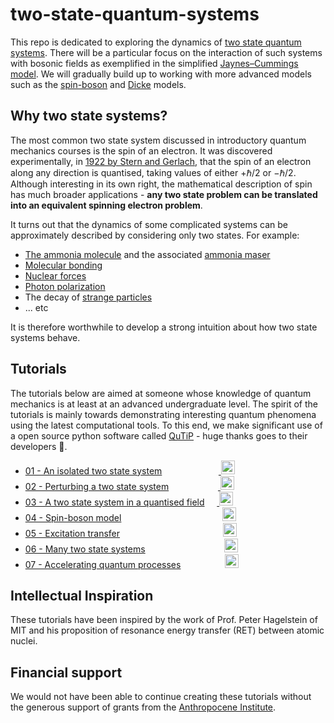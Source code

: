 # two-state-quantum-systems

This repo is dedicated to exploring the dynamics of [two state quantum systems](https://en.wikipedia.org/wiki/Two-state_quantum_system). There will be a particular focus on the interaction of such systems with bosonic fields as exemplified in the simplified [Jaynes–Cummings model](https://en.wikipedia.org/wiki/Jaynes%E2%80%93Cummings_model). We will gradually build up to working with more advanced models such as the [spin-boson](http://dx.doi.org/10.1088/0953-4075/41/3/035601) and [Dicke](http://dx.doi.org/10.1002/qute.201800043) models.

## Why two state systems?

The most common two state system discussed in introductory quantum mechanics courses is the spin of an electron. It was discovered experimentally, in [1922 by Stern and Gerlach](https://www.feynmanlectures.caltech.edu/II_35.html#Ch35-S2), that the spin of an electron along any direction is quantised, taking values of either $+\hbar/2$ or $-\hbar/2$. Although interesting in its own right, the mathematical description of spin has much broader applications - **any two state problem can be translated into an equivalent spinning electron problem**.

It turns out that the dynamics of some complicated systems can be approximately described by considering only two states. For example:

- [The ammonia molecule](https://www.feynmanlectures.caltech.edu/III_08.html#Ch8-S6) and the associated [ammonia maser](https://www.feynmanlectures.caltech.edu/III_09.html)
- [Molecular bonding](https://www.feynmanlectures.caltech.edu/III_10.html#Ch10-S1)
- [Nuclear forces](https://www.feynmanlectures.caltech.edu/III_10.html#Ch10-S2)
- [Photon polarization](https://www.feynmanlectures.caltech.edu/III_11.html#Ch11-S4)
- The decay of [strange particles](https://www.feynmanlectures.caltech.edu/III_11.html#Ch11-S5)
- ... etc

It is therefore worthwhile to develop a strong intuition about how two state systems behave.

## Tutorials

The tutorials below are aimed at someone whose knowledge of quantum mechanics is at least at an advanced undergraduate level. The spirit of the tutorials is mainly towards demonstrating interesting quantum phenomena using the latest computational tools. To this end, we make significant use of a open source python software called [QuTiP](http://qutip.org/) - huge thanks goes to their developers 🙏.

- [01 - An isolated two state system](01-an-isolated-two-state-system.ipynb)&nbsp;&nbsp;&nbsp;&nbsp;&nbsp;&nbsp;&nbsp;&nbsp;&nbsp;&nbsp;&nbsp;&nbsp;&nbsp;&nbsp;&nbsp;&nbsp;&nbsp;&nbsp;&nbsp;&nbsp;&nbsp;&nbsp;&nbsp;<a href="https://nbviewer.jupyter.org/github/project-ida/two-state-quantum-systems/blob/master/01-an-isolated-two-state-system.ipynb" target="_parent"> <img src="https://nbviewer.jupyter.org/static/img/nav_logo.svg" alt="Open In nbviewer" height="22"/></a>
- [02 - Perturbing a two state system](02-perturbing-a-two-state-system.ipynb)&nbsp;&nbsp;&nbsp;&nbsp;&nbsp;&nbsp;&nbsp;&nbsp;&nbsp;&nbsp;&nbsp;&nbsp;&nbsp;&nbsp;&nbsp;&nbsp;&nbsp;&nbsp;&nbsp;&nbsp;<a href="https://nbviewer.jupyter.org/github/project-ida/two-state-quantum-systems/blob/master/02-perturbing-a-two-state-system.ipynb" target="_parent"> <img src="https://nbviewer.jupyter.org/static/img/nav_logo.svg" alt="Open In nbviewer" height="22"/></a>
- [03 - A two state system in a quantised field](03-a-two-state-system-in-a-quantised-field.ipynb)&nbsp;&nbsp;&nbsp;&nbsp;&nbsp;<a href="https://nbviewer.jupyter.org/github/project-ida/two-state-quantum-systems/blob/master/03-a-two-state-system-in-a-quantised-field.ipynb" target="_parent"> <img src="https://nbviewer.jupyter.org/static/img/nav_logo.svg" alt="Open In nbviewer" height="22"/></a>
- [04 - Spin-boson model](04-spin-boson-model.ipynb)&nbsp;&nbsp;&nbsp;&nbsp;&nbsp;&nbsp;&nbsp;&nbsp;&nbsp;&nbsp;&nbsp;&nbsp;&nbsp;&nbsp;&nbsp;&nbsp;&nbsp;&nbsp;&nbsp;&nbsp;&nbsp;&nbsp;&nbsp;&nbsp;&nbsp;&nbsp;&nbsp;&nbsp;&nbsp;&nbsp;&nbsp;&nbsp;&nbsp;&nbsp;&nbsp;&nbsp;&nbsp;&nbsp;&nbsp;&nbsp;&nbsp;<a href="https://nbviewer.jupyter.org/github/project-ida/two-state-quantum-systems/blob/master/04-spin-boson-model.ipynb" target="_parent"><img src="https://nbviewer.jupyter.org/static/img/nav_logo.svg" alt="Open In nbviewer" height="22"/></a>
- [05 - Excitation transfer](05-excitation-transfer.ipynb)&nbsp;&nbsp;&nbsp;&nbsp;&nbsp;&nbsp;&nbsp;&nbsp;&nbsp;&nbsp;&nbsp;&nbsp;&nbsp;&nbsp;&nbsp;&nbsp;&nbsp;&nbsp;&nbsp;&nbsp;&nbsp;&nbsp;&nbsp;&nbsp;&nbsp;&nbsp;&nbsp;&nbsp;&nbsp;&nbsp;&nbsp;&nbsp;&nbsp;&nbsp;&nbsp;&nbsp;&nbsp;&nbsp;&nbsp;&nbsp;&nbsp;&nbsp;<a href="https://nbviewer.jupyter.org/github/project-ida/two-state-quantum-systems/blob/master/05-excitation-transfer.ipynb" target="_parent"><img src="https://nbviewer.jupyter.org/static/img/nav_logo.svg" alt="Open In nbviewer" height="22"/></a>
- [06 - Many two state systems](06-many-two-state-systems.ipynb)&nbsp;&nbsp;&nbsp;&nbsp;&nbsp;&nbsp;&nbsp;&nbsp;&nbsp;&nbsp;&nbsp;&nbsp;&nbsp;&nbsp;&nbsp;&nbsp;&nbsp;&nbsp;&nbsp;&nbsp;&nbsp;&nbsp;&nbsp;&nbsp;&nbsp;&nbsp;&nbsp;&nbsp;&nbsp;&nbsp;&nbsp;&nbsp;<a href="https://nbviewer.jupyter.org/github/project-ida/two-state-quantum-systems/blob/master/06-many-two-state-systems.ipynb" target="_parent"><img src="https://nbviewer.jupyter.org/static/img/nav_logo.svg" alt="Open In nbviewer" height="22"/></a>
- [07 - Accelerating quantum processes](07-accelerating-quantum-processes.ipynb)&nbsp;&nbsp;&nbsp;&nbsp;&nbsp;&nbsp;&nbsp;&nbsp;&nbsp;&nbsp;&nbsp;&nbsp;&nbsp;&nbsp;&nbsp;&nbsp;&nbsp;&nbsp;<a href="https://nbviewer.jupyter.org/github/project-ida/two-state-quantum-systems/blob/master/07-accelerating-quantum-processes.ipynb" target="_parent"><img src="https://nbviewer.jupyter.org/static/img/nav_logo.svg" alt="Open In nbviewer" height="22"/></a>

## Intellectual Inspiration
These tutorials have been inspired by the work of Prof. Peter Hagelstein of MIT and his proposition of resonance energy transfer (RET) between atomic nuclei.

## Financial support
We would not have been able to continue creating these tutorials without the generous support of grants from the [Anthropocene Institute](https://anthropoceneinstitute.com/). 